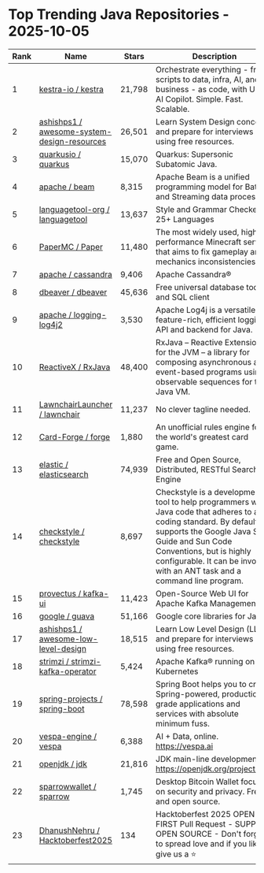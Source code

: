 # Top Trending Java Repositories - 2025-10-05

| Rank | Name | Stars | Description |
|------|------|-------|-------------|
| 1 | [kestra-io / kestra](https://github.com/kestra-io/kestra) | 21,798 | Orchestrate everything - from scripts to data, infra, AI, and business - as code, with UI and AI Copilot. Simple. Fast. Scalable. |
| 2 | [ashishps1 / awesome-system-design-resources](https://github.com/ashishps1/awesome-system-design-resources) | 26,501 | Learn System Design concepts and prepare for interviews using free resources. |
| 3 | [quarkusio / quarkus](https://github.com/quarkusio/quarkus) | 15,070 | Quarkus: Supersonic Subatomic Java. |
| 4 | [apache / beam](https://github.com/apache/beam) | 8,315 | Apache Beam is a unified programming model for Batch and Streaming data processing. |
| 5 | [languagetool-org / languagetool](https://github.com/languagetool-org/languagetool) | 13,637 | Style and Grammar Checker for 25+ Languages |
| 6 | [PaperMC / Paper](https://github.com/PaperMC/Paper) | 11,480 | The most widely used, high performance Minecraft server that aims to fix gameplay and mechanics inconsistencies |
| 7 | [apache / cassandra](https://github.com/apache/cassandra) | 9,406 | Apache Cassandra® |
| 8 | [dbeaver / dbeaver](https://github.com/dbeaver/dbeaver) | 45,636 | Free universal database tool and SQL client |
| 9 | [apache / logging-log4j2](https://github.com/apache/logging-log4j2) | 3,530 | Apache Log4j is a versatile, feature-rich, efficient logging API and backend for Java. |
| 10 | [ReactiveX / RxJava](https://github.com/ReactiveX/RxJava) | 48,400 | RxJava – Reactive Extensions for the JVM – a library for composing asynchronous and event-based programs using observable sequences for the Java VM. |
| 11 | [LawnchairLauncher / lawnchair](https://github.com/LawnchairLauncher/lawnchair) | 11,237 | No clever tagline needed. |
| 12 | [Card-Forge / forge](https://github.com/Card-Forge/forge) | 1,880 | An unofficial rules engine for the world's greatest card game. |
| 13 | [elastic / elasticsearch](https://github.com/elastic/elasticsearch) | 74,939 | Free and Open Source, Distributed, RESTful Search Engine |
| 14 | [checkstyle / checkstyle](https://github.com/checkstyle/checkstyle) | 8,697 | Checkstyle is a development tool to help programmers write Java code that adheres to a coding standard. By default it supports the Google Java Style Guide and Sun Code Conventions, but is highly configurable. It can be invoked with an ANT task and a command line program. |
| 15 | [provectus / kafka-ui](https://github.com/provectus/kafka-ui) | 11,423 | Open-Source Web UI for Apache Kafka Management |
| 16 | [google / guava](https://github.com/google/guava) | 51,166 | Google core libraries for Java |
| 17 | [ashishps1 / awesome-low-level-design](https://github.com/ashishps1/awesome-low-level-design) | 18,515 | Learn Low Level Design (LLD) and prepare for interviews using free resources. |
| 18 | [strimzi / strimzi-kafka-operator](https://github.com/strimzi/strimzi-kafka-operator) | 5,424 | Apache Kafka® running on Kubernetes |
| 19 | [spring-projects / spring-boot](https://github.com/spring-projects/spring-boot) | 78,598 | Spring Boot helps you to create Spring-powered, production-grade applications and services with absolute minimum fuss. |
| 20 | [vespa-engine / vespa](https://github.com/vespa-engine/vespa) | 6,388 | AI + Data, online. https://vespa.ai |
| 21 | [openjdk / jdk](https://github.com/openjdk/jdk) | 21,816 | JDK main-line development https://openjdk.org/projects/jdk |
| 22 | [sparrowwallet / sparrow](https://github.com/sparrowwallet/sparrow) | 1,745 | Desktop Bitcoin Wallet focused on security and privacy. Free and open source. |
| 23 | [DhanushNehru / Hacktoberfest2025](https://github.com/DhanushNehru/Hacktoberfest2025) | 134 | Hacktoberfest 2025 OPEN FIRST Pull Request - SUPPORT OPEN SOURCE - Don't forget to spread love and if you like give us a ⭐️ |
